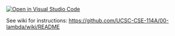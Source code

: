 [![Open in Visual Studio Code](https://classroom.github.com/assets/open-in-vscode-f059dc9a6f8d3a56e377f745f24479a46679e63a5d9fe6f495e02850cd0d8118.svg)](https://classroom.github.com/online_ide?assignment_repo_id=7545397&assignment_repo_type=AssignmentRepo)

See wiki for instructions: https://github.com/UCSC-CSE-114A/00-lambda/wiki/README
